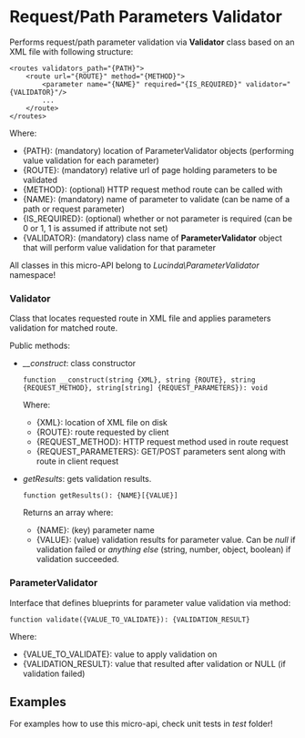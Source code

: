 # Request/Path Parameters Validator

Performs request/path parameter validation via **Validator** class based on an XML file with following structure:

```
<routes validators_path="{PATH}">
    <route url="{ROUTE}" method="{METHOD}">
        <parameter name="{NAME}" required="{IS_REQUIRED}" validator="{VALIDATOR}"/>
        ...
    </route>
</routes>
```

Where:

- {PATH}: (mandatory) location of ParameterValidator objects (performing value validation for each parameter)
- {ROUTE}: (mandatory) relative url of page holding parameters to be validated
- {METHOD}: (optional) HTTP request method route can be called with
- {NAME}: (mandatory) name of parameter to validate (can be name of a path or request parameter) 
- {IS_REQUIRED}: (optional) whether or not parameter is required (can be 0 or 1, 1 is assumed if attribute not set)
- {VALIDATOR}: (mandatory) class name of **ParameterValidator** object that will perform value validation for that parameter

All classes in this micro-API belong to *Lucinda\ParameterValidator* namespace!

### Validator

Class that locates requested route in XML file and applies parameters validation for matched route.

Public methods:

- *__construct*: class constructor 
    ```
    function __construct(string {XML}, string {ROUTE}, string {REQUEST_METHOD}, string[string] {REQUEST_PARAMETERS}): void
    ```
    Where:
    
    - {XML}: location of XML file on disk
    - {ROUTE}: route requested by client
    - {REQUEST_METHOD}: HTTP request method used in route request
    - {REQUEST_PARAMETERS}: GET/POST parameters sent along with route in client request
- *getResults*: gets validation results. 
    ```
    function getResults(): {NAME}[{VALUE}]
    ``` 
    Returns an array where:
    
    - {NAME}: (key) parameter name
    - {VALUE}: (value) validation results for parameter value. Can be *null* if validation failed or *anything else* (string, number, object, boolean) if validation succeeded.

### ParameterValidator

Interface that defines blueprints for parameter value validation via method:

```
function validate({VALUE_TO_VALIDATE}): {VALIDATION_RESULT}
```

Where:

- {VALUE_TO_VALIDATE}: value to apply validation on
- {VALIDATION_RESULT}: value that resulted after validation or NULL (if validation failed)


## Examples

For examples how to use this micro-api, check unit tests in *test* folder!
